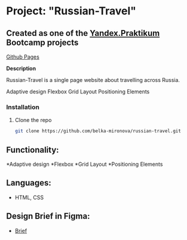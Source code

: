 # Project:  "Russian-Travel"


## Created as one of the [Yandex.Praktikum](https://praktikum.yandex.com/) Bootcamp projects

[Github Pages](https://belka-mironova.github.io/russian-travel/)

**Description**

Russian-Travel is a single page website about travelling across Russia.


Adaptive design
Flexbox
Grid Layout
Positioning Elements


### Installation

1. Clone the repo
   ```sh
   git clone https://github.com/belka-mironova/russian-travel.git
   ```

## Functionality: 

*Adaptive design
*Flexbox
*Grid Layout
*Positioning Elements

## Languages: 

* HTML, CSS 

## Design Brief in Figma: 

* [Brief](https://www.figma.com/file/5S2WSbEFL6awjVWJ0NWL8Q/Sprint-3_-Russia-_-desktop-%2B-mobile?node-id=28503%3A0) 








